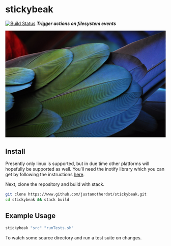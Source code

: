 # stickybeak

[![Build Status](https://travis-ci.org/justanotherdot/stickybeak.svg?branch=master)](https://travis-ci.org/justanotherdot/stickybeak)
___Trigger actions on filesystem events___

![Closeup of a parrot's feathers](./birds.jpg)

## Install

Presently only linux is supported, but in due time other platforms will hopefully
be supported as well. You'll need the inotify library which you can get by
following the instructions [here](https://github.com/rvoicilas/inotify-tools/wiki).

Next, clone the repository and build with stack.

```bash
git clone https://www.github.com/justanotherdot/stickybeak.git
cd stickybeak && stack build
```

## Example Usage

```bash
stickybeak "src" "runTests.sh"
```

To watch some source directory and run a test suite on changes.
